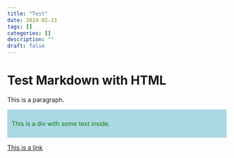 ```yaml
---
title: "Test"
date: 2024-02-21
tags: []
categories: []
description: ""
draft: false
---
```


# Test Markdown with HTML

This is a paragraph.

<div style="color: green; background-color: lightblue; padding: 10px;">
  <p>This is a div with some text inside.</p>
</div>

<a href="https://www.example.com">This is a link</a>
